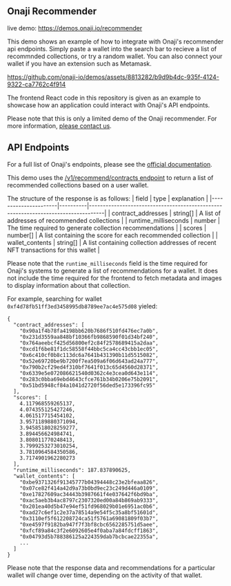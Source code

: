 ## Onaji Recommender

live demo:
https://demos.onaji.io/recommender

This demo shows an example of how to integrate with Onaji's recommender api endpoints. Simply paste a wallet into the search bar to recieve a list of recommnded collections, or try a random wallet. You can also connect your wallet if you have an extension such as Metamask.

https://github.com/onaji-io/demos/assets/8813282/b9d9b4dc-935f-4124-9322-ca7762c4f914

The frontend React code in this repository is given as an example to showcase how an application could interact with Onaji's API endpoints.

Please note that this is only a limited demo of the Onaji recommender. For more information, [please contact us](https://onaji.io/).

## API Endpoints

For a full list of Onaji's endpoints, please see the [official documentation](https://api.onaji.io/docs).

This demo uses the [/v1/recommend/contracts endpoint](https://api.onaji.io/docs#/recommender/contract_recommender_endpoint_v1_recommend_contracts_get) to return a list of recommended collections based on a user wallet.

The structure of the response is as follows:
| field | type | explanation |
|----------------------|----------|-----------------------------------------------------------------------------------|
| contract_addresses | string[] | A list of addresses of recommended collections |
| runtime_milliseconds | number | The time required to generate collection recommendations |
| scores | number[] | A list containing the score for each recommended collection |
| wallet_contents | string[] | A list containing collection addresses of recent NFT transactions for this wallet |

Please note that the `runtime_milliseconds` field is the time required for Onaji's systems to generate a list of recommendations for a wallet. It does not include the time required for the frontend to fetch metadata and images to display information about that collection.

For example, searching for wallet `0xf4d78fb51ff3ed3458995db8789ee7ac4e575d08` yieled:

```
{
  "contract_addresses": [
    "0x90a1f4b78fa4198bb620b7686f510fd476ec7a0b",
    "0x231d3559aa848bf10366fb9868590f01d34bf240",
    "0x764aeebcf425d56800ef2c84f2578689415a2daa",
    "0xcd1f6be81f1dc58558f44bbc5ca4cc43cbb1ec05",
    "0x6c410cf0b8c113dc6a7641b431390b11d5515082",
    "0x52e69720be9b7200f7ea509a6f06d643ad24a777",
    "0x790b2cf29ed4f310bf7641f013c65d4560d28371",
    "0x6339e5e072086621540d0362c4e3cea0d643e114",
    "0x283c0bba69ebd4643cfce761b34b0206e75b2091",
    "0x51bd5948cf84a1041d2720f56ded5e173396fc95"
  ],
  "scores": [
    4.117968559265137,
    4.074355125427246,
    4.061517715454102,
    3.9571189880371094,
    3.9458518028259277,
    3.894456624984741,
    3.808011770248413,
    3.7999253273010254,
    3.7810964584350586,
    3.7174901962280273
  ],
  "runtime_milliseconds": 187.837890625,
  "wallet_contents": [
    "0xbe9371326f91345777b04394448c23e2bfeaa826",
    "0x07ce82f414a42d9a73b0bd9ec23c249d446a0109",
    "0xe17827609ac34443b3987661f4e037642f6bd9ba",
    "0xac5aeb3b4ac8797c2307320ed00a84b869ab9333",
    "0x201ea40d5b47e94ef51fd968029b01e6951ac0b6",
    "0xad27c6ef1c2e37a78514a9e54f5c35a8bf51601d",
    "0x3110ef5f612208724ca51f5761a69081809f03b7",
    "0xe4597f9182ba947f7f3bf8cbc6562285751d5aee",
    "0xfcf89a84c3f2e6092605e4f0aba7a84fdcff1863",
    "0x04793d5b788386125a224359dab7bcbcae22355a",
    ...
  ]
}
```

Please note that the response data and recommendations for a particular wallet will change over time, depending on the activity of that wallet.
